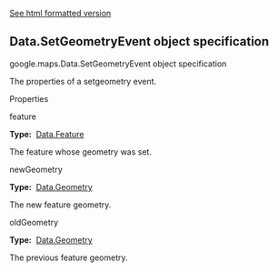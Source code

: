 [See html formatted version](https://huasofoundries.github.io/google-maps-documentation/Data.SetGeometryEvent.html)


Data.SetGeometryEvent object specification
------------------------------------------

google.maps.Data.SetGeometryEvent object specification

The properties of a setgeometry event.

Properties

feature

**Type:**  [Data.Feature](https://github.com/amenadiel/google-maps-documentation/blob/master/docs/Data.Feature.md)

The feature whose geometry was set.

newGeometry

**Type:**  [Data.Geometry](https://github.com/amenadiel/google-maps-documentation/blob/master/docs/Data.Geometry.md)

The new feature geometry.

oldGeometry

**Type:**  [Data.Geometry](https://github.com/amenadiel/google-maps-documentation/blob/master/docs/Data.Geometry.md)

The previous feature geometry.